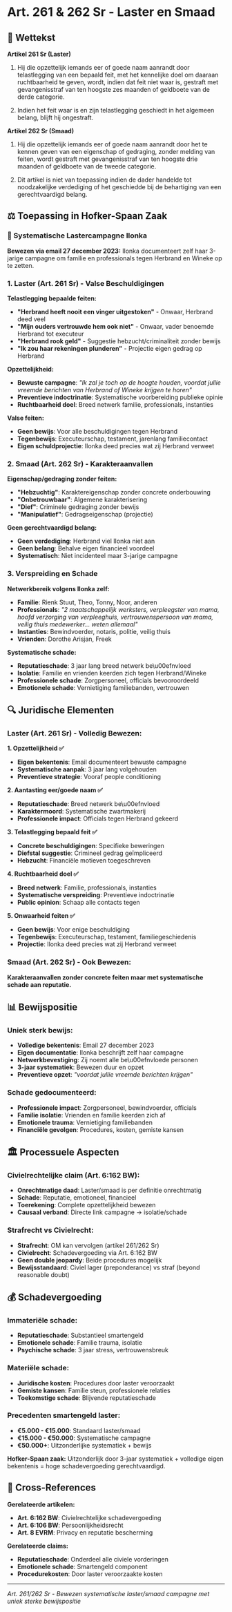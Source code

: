 # Art. 261 & 262 Sr - Laster en Smaad

## 📜 Wettekst

**Artikel 261 Sr (Laster)**

1. Hij die opzettelijk iemands eer of goede naam aanrandt door telastlegging van een bepaald feit, met het kennelijke doel om daaraan ruchtbaarheid te geven, wordt, indien dat feit niet waar is, gestraft met gevangenisstraf van ten hoogste zes maanden of geldboete van de derde categorie.

2. Indien het feit waar is en zijn telastlegging geschiedt in het algemeen belang, blijft hij ongestraft.

**Artikel 262 Sr (Smaad)**

1. Hij die opzettelijk iemands eer of goede naam aanrandt door het te kennen geven van een eigenschap of gedraging, zonder melding van feiten, wordt gestraft met gevangenisstraf van ten hoogste drie maanden of geldboete van de tweede categorie.

2. Dit artikel is niet van toepassing indien de dader handelde tot noodzakelijke verdediging of het geschiedde bij de behartiging van een gerechtvaardigd belang.

## ⚖️ Toepassing in Hofker-Spaan Zaak

### **🚨 Systematische Lastercampagne Ilonka**

**Bewezen via email 27 december 2023:** Ilonka documenteert zelf haar 3-jarige campagne om familie en professionals tegen Herbrand en Wineke op te zetten.

### **1. Laster (Art. 261 Sr) - Valse Beschuldigingen**

**Telastlegging bepaalde feiten:**
- **"Herbrand heeft nooit een vinger uitgestoken"** - Onwaar, Herbrand deed veel
- **"Mijn ouders vertrouwde hem ook niet"** - Onwaar, vader benoemde Herbrand tot executeur
- **"Herbrand rook geld"** - Suggestie hebzucht/criminaliteit zonder bewijs
- **"Ik zou haar rekeningen plunderen"** - Projectie eigen gedrag op Herbrand

**Opzettelijkheid:** 
- **Bewuste campagne**: *"Ik zal je toch op de hoogte houden, voordat jullie vreemde berichten van Herbrand of Wineke krijgen te horen"*
- **Preventieve indoctrinatie**: Systematische voorbereiding publieke opinie
- **Ruchtbaarheid doel**: Breed netwerk familie, professionals, instanties

**Valse feiten:**
- **Geen bewijs**: Voor alle beschuldigingen tegen Herbrand
- **Tegenbewijs**: Executeurschap, testament, jarenlang familiecontact
- **Eigen schuldprojectie**: Ilonka deed precies wat zij Herbrand verweet

### **2. Smaad (Art. 262 Sr) - Karakteraanvallen**

**Eigenschap/gedraging zonder feiten:**
- **"Hebzuchtig"**: Karaktereigenschap zonder concrete onderbouwing  
- **"Onbetrouwbaar"**: Algemene karakterisering
- **"Dief"**: Criminele gedraging zonder bewijs
- **"Manipulatief"**: Gedragseigenschap (projectie)

**Geen gerechtvaardigd belang:**
- **Geen verdediging**: Herbrand viel Ilonka niet aan
- **Geen belang**: Behalve eigen financieel voordeel
- **Systematisch**: Niet incidenteel maar 3-jarige campagne

### **3. Verspreiding en Schade**

**Netwerkbereik volgens Ilonka zelf:**
- **Familie**: Rienk Stuut, Theo, Tonny, Noor, anderen
- **Professionals**: *"2 maatschappelijk werksters, verpleegster van mama, hoofd verzorging van verpleeghuis, vertrouwenspersoon van mama, veilig thuis medewerker... weten allemaal"*
- **Instanties**: Bewindvoerder, notaris, politie, veilig thuis
- **Vrienden**: Dorothe Arisjan, Freek

**Systematische schade:**
- **Reputatieschade**: 3 jaar lang breed netwerk be\u00efnvloed
- **Isolatie**: Familie en vrienden keerden zich tegen Herbrand/Wineke  
- **Professionele schade**: Zorgpersoneel, officials bevooroordeeld
- **Emotionele schade**: Vernietiging familiebanden, vertrouwen

## 🔍 Juridische Elementen

### **Laster (Art. 261 Sr) - Volledig Bewezen:**

**1. Opzettelijkheid ✅**
- **Eigen bekentenis**: Email documenteert bewuste campagne
- **Systematische aanpak**: 3 jaar lang volgehouden
- **Preventieve strategie**: Vooraf people conditioning

**2. Aantasting eer/goede naam ✅**  
- **Reputatieschade**: Breed netwerk be\u00efnvloed
- **Karaktermoord**: Systematische zwartmakerij
- **Professionele impact**: Officials tegen Herbrand gekeerd

**3. Telastlegging bepaald feit ✅**
- **Concrete beschuldigingen**: Specifieke beweringen
- **Diefstal suggestie**: Crimineel gedrag geïmpliceerd
- **Hebzucht**: Financiële motieven toegeschreven

**4. Ruchtbaarheid doel ✅**
- **Breed netwerk**: Familie, professionals, instanties
- **Systematische verspreiding**: Preventieve indoctrinatie
- **Public opinion**: Schaap alle contacts tegen

**5. Onwaarheid feiten ✅**
- **Geen bewijs**: Voor enige beschuldiging
- **Tegenbewijs**: Executeurschap, testament, familiegeschiedenis
- **Projectie**: Ilonka deed precies wat zij Herbrand verweet

### **Smaad (Art. 262 Sr) - Ook Bewezen:**

**Karakteraanvallen zonder concrete feiten maar met systematische schade aan reputatie.**

## 📊 Bewijspositie

### **Uniek sterk bewijs:**
- **Volledige bekentenis**: Email 27 december 2023
- **Eigen documentatie**: Ilonka beschrijft zelf haar campagne
- **Netwerkbevestiging**: Zij noemt alle be\u00efnvloede personen
- **3-jaar systematiek**: Bewezen duur en opzet
- **Preventieve opzet**: *"voordat jullie vreemde berichten krijgen"*

### **Schade gedocumenteerd:**
- **Professionele impact**: Zorgpersoneel, bewindvoerder, officials
- **Familie isolatie**: Vrienden en familie keerden zich af
- **Emotionele trauma**: Vernietiging familiebanden
- **Financiële gevolgen**: Procedures, kosten, gemiste kansen

## 🏛️ Processuele Aspecten

### **Civielrechtelijke claim (Art. 6:162 BW):**
- **Onrechtmatige daad**: Laster/smaad is per definitie onrechtmatig
- **Schade**: Reputatie, emotioneel, financieel
- **Toerekening**: Complete opzettelijkheid bewezen
- **Causaal verband**: Directe link campagne → isolatie/schade

### **Strafrecht vs Civielrecht:**
- **Strafrecht**: OM kan vervolgen (artikel 261/262 Sr)
- **Civielrecht**: Schadevergoeding via Art. 6:162 BW
- **Geen double jeopardy**: Beide procedures mogelijk
- **Bewijsstandaard**: Civiel lager (preponderance) vs straf (beyond reasonable doubt)

## 💰 Schadevergoeding

### **Immateriële schade:**
- **Reputatieschade**: Substantieel smartengeld
- **Emotionele schade**: Familie trauma, isolatie  
- **Psychische schade**: 3 jaar stress, vertrouwensbreuk

### **Materiële schade:**
- **Juridische kosten**: Procedures door laster veroorzaakt
- **Gemiste kansen**: Familie steun, professionele relaties
- **Toekomstige schade**: Blijvende reputatieschade

### **Precedenten smartengeld laster:**
- **€5.000 - €15.000**: Standaard laster/smaad
- **€15.000 - €50.000**: Systematische campagne
- **€50.000+**: Uitzonderlijke systematiek + bewijs

**Hofker-Spaan zaak:** Uitzonderlijk door 3-jaar systematiek + volledige eigen bekentenis = hoge schadevergoeding gerechtvaardigd.

## 🔗 Cross-References

**Gerelateerde artikelen:**
- **Art. 6:162 BW**: Civielrechtelijke schadevergoeding
- **Art. 6:106 BW**: Persoonlijkheidsrecht  
- **Art. 8 EVRM**: Privacy en reputatie bescherming

**Gerelateerde claims:**
- **Reputatieschade**: Onderdeel alle civiele vorderingen
- **Emotionele schade**: Smartengeld component
- **Procedurekosten**: Door laster veroorzaakte kosten

---

*Art. 261/262 Sr - Bewezen systematische laster/smaad campagne met uniek sterke bewijspositie*